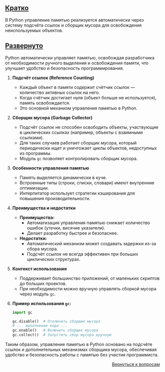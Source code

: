 ## <u>Кратко</u>

В Python управление памятью реализуется автоматически через систему подсчёта ссылок и сборщик мусора для освобождения
неиспользуемых объектов.

## <u>Развернуто</u>

Python автоматически управляет памятью, освобождая разработчика от необходимости ручного выделения и освобождения
памяти, что улучшает удобство и безопасность программирования.

1. **Подсчёт ссылок (Reference Counting)**
    - Каждый объект в памяти содержит счётчик ссылок — количество активных ссылок на него.
    - Когда счётчик достигает нуля (объект больше не используется), память освобождается.
    - Это основной механизм управления памятью в Python.

2. **Сборщик мусора (Garbage Collector)**
    - Подсчёт ссылок не способен освободить объекты, участвующие в циклических ссылках (например, объекты с взаимными
      ссылками).
    - Для таких случаев работает сборщик мусора, который периодически ищет и уничтожает циклы объектов, недоступных из
      программы.
    - Модуль `gc` позволяет контролировать сборщик мусора.

3. **Особенности управления памятью**
    - Память выделяется динамически в куче.
    - Встроенные типы (строки, списки, словари) имеют внутренние оптимизации.
    - Интерпитатор использует стратегии кэширования для повышения производительности.

4. **Преимущества и недостатки**
    - **Преимущества:**
        - Автоматизация управления памятью снижает количество ошибок (утечки, висячие указатели).
        - Делает разработку быстрее и безопаснее.
    - **Недостатки:**
        - Автоматический механизм может создавать задержки из-за сбора мусора.
        - Подсчёт ссылок не всегда эффективен при больших циклических структурах.

5. **Контекст использования**
    - Поддерживает большинство приложений, от маленьких скриптов до больших проектов.
    - При необходимости можно вручную управлять сборкой мусора через модуль `gc`.

6. **Пример использования `gc`:**
    ```python
    import gc

    gc.disable()  # Отключить сборщик мусора
    # ... выполнение кода ...
    gc.enable()   # Включить сборщик мусора
    gc.collect()  # Запустить сбор мусора вручную
    ```

Таким образом, управление памятью в Python основано на подсчёте ссылок и дополнительных механизмах сборщика мусора,
обеспечивая удобство и безопасность работы с памятью без участия программиста.

<div align="right">

[Вернуться к вопросам](../Вопросы.md)

</div>
